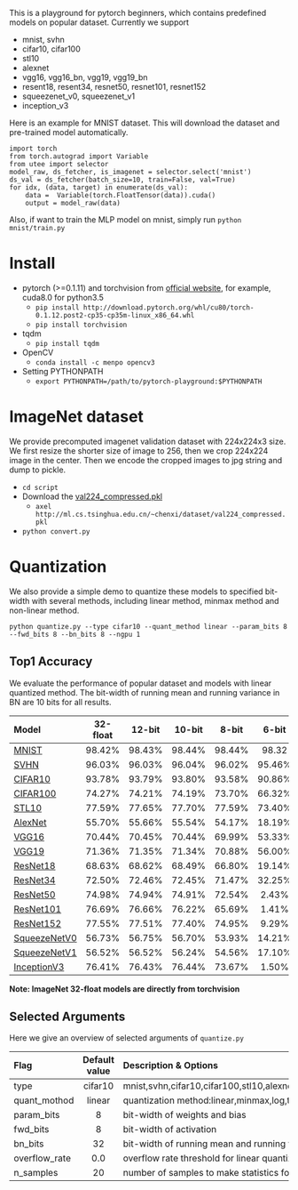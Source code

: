 This is a playground for pytorch beginners, which contains predefined models on popular dataset. Currently we support 
- mnist, svhn
- cifar10, cifar100
- stl10
- alexnet
- vgg16, vgg16_bn, vgg19, vgg19_bn
- resent18, resent34, resnet50, resnet101, resnet152
- squeezenet_v0, squeezenet_v1
- inception_v3

Here is an example for MNIST dataset. This will download the dataset and pre-trained model automatically.
```
import torch
from torch.autograd import Variable
from utee import selector
model_raw, ds_fetcher, is_imagenet = selector.select('mnist')
ds_val = ds_fetcher(batch_size=10, train=False, val=True)
for idx, (data, target) in enumerate(ds_val):
    data =  Variable(torch.FloatTensor(data)).cuda()
    output = model_raw(data)
```

Also, if want to train the MLP model on mnist, simply run `python mnist/train.py`


# Install
- pytorch (>=0.1.11) and torchvision from [official website](http://pytorch.org/), for example, cuda8.0 for python3.5
    - `pip install http://download.pytorch.org/whl/cu80/torch-0.1.12.post2-cp35-cp35m-linux_x86_64.whl`
    - `pip install torchvision`
- tqdm
    - `pip install tqdm`
- OpenCV
    - `conda install -c menpo opencv3`
- Setting PYTHONPATH
    - `export PYTHONPATH=/path/to/pytorch-playground:$PYTHONPATH`

# ImageNet dataset
We provide precomputed imagenet validation dataset with 224x224x3 size. We first resize the shorter size of image to 256, then we crop 224x224 image in the center. Then we encode the cropped images to jpg string and dump to pickle. 
- `cd script`
- Download the [val224_compressed.pkl](http://ml.cs.tsinghua.edu.cn/~chenxi/dataset/val224_compressed.pkl) 
    - `axel http://ml.cs.tsinghua.edu.cn/~chenxi/dataset/val224_compressed.pkl`
- `python convert.py`


# Quantization
We also provide a simple demo to quantize these models to specified bit-width with several methods, including linear method, minmax method and non-linear method.

`python quantize.py --type cifar10 --quant_method linear --param_bits 8 --fwd_bits 8 --bn_bits 8 --ngpu 1`
   
## Top1 Accuracy
We evaluate the performance of popular dataset and models with linear quantized method. The bit-width of running mean and running variance in BN are 10 bits for all results.


|Model|32-float  |12-bit  |10-bit |8-bit  |6-bit  |
|:----|:--------:|:------:|:-----:|:-----:|:-----:|
|[MNIST](http://ml.cs.tsinghua.edu.cn/~chenxi/pytorch-models/mnist-b07bb66b.pth)|98.42%|98.43%|98.44%|98.44%|98.32|
|[SVHN](http://ml.cs.tsinghua.edu.cn/~chenxi/pytorch-models/svhn-f564f3d8.pth)|96.03%|96.03%|96.04%|96.02%|95.46%|
|[CIFAR10](http://ml.cs.tsinghua.edu.cn/~chenxi/pytorch-models/cifar10-d875770b.pth)|93.78%|93.79%|93.80%|93.58%|90.86%|
|[CIFAR100](http://ml.cs.tsinghua.edu.cn/~chenxi/pytorch-models/cifar100-3a55a987.pth)|74.27%|74.21%|74.19%|73.70%|66.32%|
|[STL10](http://ml.cs.tsinghua.edu.cn/~chenxi/pytorch-models/stl10-866321e9.pth)|77.59%|77.65%|77.70%|77.59%|73.40%|
|[AlexNet](https://download.pytorch.org/models/alexnet-owt-4df8aa71.pth)|55.70%|55.66%|55.54%|54.17%|18.19%|
|[VGG16](https://download.pytorch.org/models/vgg16-397923af.pth)|70.44%|70.45%|70.44%|69.99%|53.33%|
|[VGG19](https://download.pytorch.org/models/vgg19-dcbb9e9d.pth)|71.36%|71.35%|71.34%|70.88%|56.00%|
|[ResNet18](https://download.pytorch.org/models/resnet18-5c106cde.pth)|68.63%|68.62%|68.49%|66.80%|19.14%|
|[ResNet34](https://download.pytorch.org/models/resnet34-333f7ec4.pth)|72.50%|72.46%|72.45%|71.47%|32.25%|
|[ResNet50](https://download.pytorch.org/models/resnet50-19c8e357.pth)|74.98%|74.94%|74.91%|72.54%|2.43%|
|[ResNet101](https://download.pytorch.org/models/resnet101-5d3b4d8f.pth)|76.69%|76.66%|76.22%|65.69%|1.41%|
|[ResNet152](https://download.pytorch.org/models/resnet152-b121ed2d.pth)|77.55%|77.51%|77.40%|74.95%|9.29%|
|[SqueezeNetV0](https://download.pytorch.org/models/squeezenet1_0-a815701f.pth)|56.73%|56.75%|56.70%|53.93%|14.21%|
|[SqueezeNetV1](https://download.pytorch.org/models/squeezenet1_1-f364aa15.pth)|56.52%|56.52%|56.24%|54.56%|17.10%|
|[InceptionV3](https://download.pytorch.org/models/inception_v3_google-1a9a5a14.pth)|76.41%|76.43%|76.44%|73.67%|1.50%|

**Note: ImageNet 32-float models are directly from torchvision**


## Selected Arguments
Here we give an overview of selected arguments of `quantize.py`

|Flag                          |Default value|Description & Options|
|:-----------------------------|:-----------------------:|:--------------------------------|
|type|cifar10|mnist,svhn,cifar10,cifar100,stl10,alexnet,vgg16,vgg16_bn,vgg19,vgg19_bn,resent18,resent34,resnet50,resnet101,resnet152,squeezenet_v0,squeezenet_v1,inception_v3|
|quant_mothod|linear|quantization method:linear,minmax,log,tanh|
|param_bits|8|bit-width of weights and bias|
|fwd_bits|8|bit-width of activation|
|bn_bits|32|bit-width of running mean and running vairance|
|overflow_rate|0.0|overflow rate threshold for linear quantization method|
|n_samples|20|number of samples to make statistics for activation|

